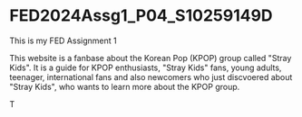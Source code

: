 # FED2024Assg1_P04_S10259149D
This is my FED Assignment 1

This website is a fanbase about the Korean Pop (KPOP) group called "Stray Kids". 
It is a guide for KPOP enthusiasts, "Stray Kids" fans, young adults, teenager, international fans and
 also newcomers who just discvoered about "Stray Kids", who wants to learn more about the KPOP group. 









T